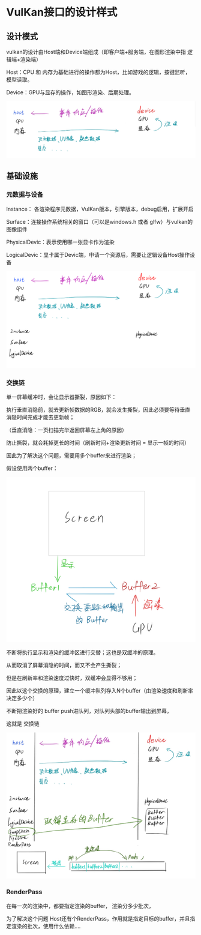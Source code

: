 # VulKan接口的设计样式

## 设计模式

vulkan的设计由Host端和Device端组成（即客户端+服务端，在图形渲染中指 逻辑端+渲染端）

Host：CPU 和 内存为基础进行的操作都为Host，比如游戏的逻辑，按键监听，模型读取。

Device：GPU与显存的操作，如图形渲染、后期处理。

![1710415404373](images/vulKan接口的设计/1710415404373.png)

## 基础设施

### 元数据与设备

Instance： 各渲染程序元数据，VulKan版本，引擎版本，debug启用，扩展开启

Surface：连接操作系统相关的窗口（可以是windows.h 或者 glfw）与vulkan的图像组件

PhysicalDevic：表示使用哪一张显卡作为渲染

LogicalDevic：显卡属于Devic端，申请一个资源后，需要让逻辑设备Host操作设备

![1710416756767](images/vulKan接口的设计/1710416756767.png)

### 交换链

单一屏幕缓冲时，会让显示器撕裂，原因如下：

执行垂直消隐前，就去更新帧数据的RGB，就会发生撕裂，因此必须要等待垂直消隐时间完成才能去更新帧；

（垂直消隐：一页扫描完毕返回屏幕左上角的原因）

防止撕裂，就会耗掉更长的时间（刷新时间+渲染更新时间 = 显示一帧的时间）

因此为了解决这个问题，需要用多个buffer来进行渲染；

假设使用两个buffer：

![1710418160679](images/vulKan接口的设计/1710418160679.png)

不断将执行显示和渲染的缓冲区进行交替；这也是双缓冲的原理。

从而取消了屏幕消隐的时间，而又不会产生撕裂；

但是在刷新率和渲染速度过快时，双缓冲会显得不够用；

因此以这个交换的原理，建立一个缓冲队列存入N个buffer（由渲染速度和刷新率决定多少个）

不断把渲染好的 buffer push进队列，对队列头部的buffer输出到屏幕，

这就是   交换链

![1710430085386](images/vulKan接口的设计/1710430085386.png)

### RenderPass

在每一次的渲染中，都要指定渲染的buffer， 渲染分多少批次，

为了解决这个问题 Host还有个RenderPass，作用就是指定目标的buffer，并且指定渲染的批次，使用什么依赖....
